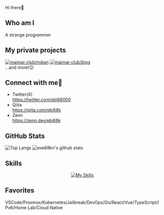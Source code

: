 Hi there👋
## Who am I
A strange programmer

## My private projects
[![maimai-club/mikan](https://github-readme-stats.vercel.app/api/pin/?username=maimai-club&repo=mikan&show_owner=true)](https://github.com/maimai-club/mikan)
[![maimai-club/blog](https://github-readme-stats.vercel.app/api/pin/?username=maimai-club&repo=blog&show_owner=true)](https://github.com/maimai-club/blog) \
...and more!😉

## Connect with me🌱
- Twitter(X) \
  https://twitter.com/ebi68000
- Qiita \
  https://qiita.com/ebi68k
- Zenn \
  https://zenn.dev/ebi68k

## GitHub Stats
![Top Langs](https://github-readme-stats.vercel.app/api/top-langs/?username=eve68k&layout=compact)
![eve68kn's github stats](https://github-readme-stats.vercel.app/api?username=eve68k&show_icons=true&count_private=true&line_height=20)

## Skills
<p align="center">
<a href="https://skillicons.dev"><img src="https://skillicons.dev/icons?i=arduino,c,cpp,cs,debian,docker,dotnet,github,golang,html,java,javascript,kubernetes,linux,markdown,nodejs,npm,nuxtjs,pinia,python,raspberrypi,react,remix,supabase,typescript,vuejs,yarn&theme=dark&perline=9" alt="My Skills" /></a>
</p>

## Favorites
VSCode/Proxmox/Kubernetes/Jailbreak/DevOps/Go/React/Vue/TypeScript/IPv6/Home Lab/Cloud Native
